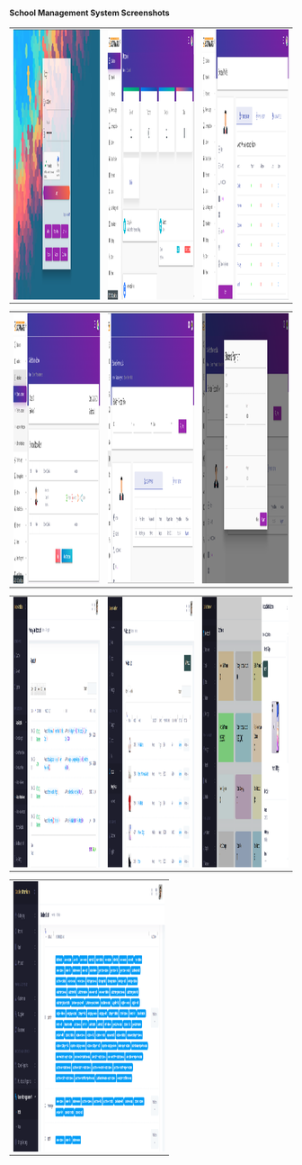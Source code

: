 #### School Management System Screenshots


<table>
  <tr>
    <td><img src="https://github.com/TanvirTamim-BD0/school-management-system/blob/main/public/screenshot/Screenshot_1.png?raw=true" width=270 height=480></td>
    <td><img src="https://github.com/TanvirTamim-BD0/school-management-system/blob/main/public/screenshot/Screenshot_2.png?raw=true" width=270 height=480></td>
    <td><img src="https://github.com/TanvirTamim-BD0/school-management-system/blob/main/public/screenshot/Screenshot_3.png?raw=true" width=270 height=480></td>
  </tr>
</table>

<table>
  <tr>
    <td><img src="https://github.com/TanvirTamim-BD0/school-management-system/blob/main/public/screenshot/Screenshot_4.png?raw=true" width=270 height=480></td>
    <td><img src="https://github.com/TanvirTamim-BD0/school-management-system/blob/main/public/screenshot/Screenshot_5.png?raw=true" width=270 height=480></td>
    <td><img src="https://github.com/TanvirTamim-BD0/school-management-system/blob/main/public/screenshot/Screenshot_6.png?raw=true" width=270 height=480></td>
  </tr>
</table>

<table>
  <tr>
    <td><img src="https://github.com/TanvirTamim-BD0/pos-laravel/blob/main/public/screenshot/Screenshot_7.png?raw=true" width=270 height=480></td>
    <td><img src="https://github.com/TanvirTamim-BD0/pos-laravel/blob/main/public/screenshot/Screenshot_8.png?raw=true" width=270 height=480></td>
    <td><img src="https://github.com/TanvirTamim-BD0/pos-laravel/blob/main/public/screenshot/Screenshot_9.png?raw=true" width=270 height=480></td>
  </tr>
</table>

<table>
  <tr>
    <td><img src="https://github.com/TanvirTamim-BD0/pos-laravel/blob/main/public/screenshot/Screenshot_10.png?raw=true" width=270 height=480></td>
  </tr>
</table>
